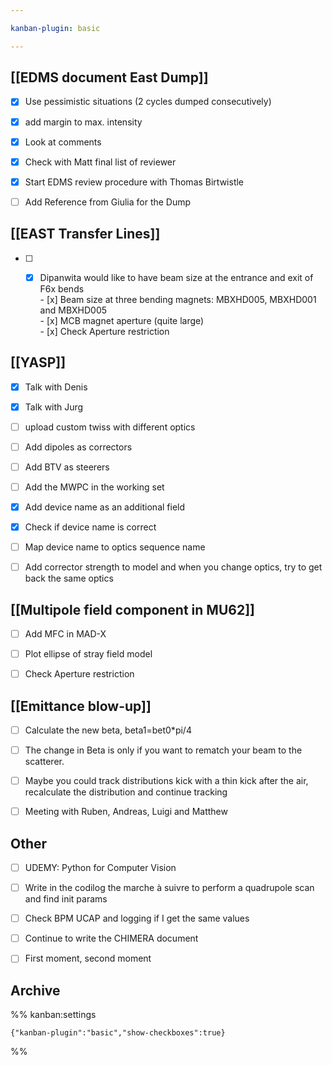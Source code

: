 ```yaml
---

kanban-plugin: basic

---
```


## [[EDMS document East Dump]]

- [x] Use pessimistic situations (2 cycles dumped consecutively)
- [x] add margin to max. intensity
- [x] Look at comments
- [x] Check with Matt final list of reviewer
- [x] Start EDMS review procedure with Thomas Birtwistle
- [ ] Add Reference from Giulia for the Dump


## [[EAST Transfer Lines]]

- [ ] - [x] Dipanwita would like to have beam size at the entrance and exit of F6x bends<br>- [x] Beam size at three bending magnets: MBXHD005, MBXHD001 and MBXHD005<br>- [x] MCB magnet aperture (quite large)<br>- [x] Check Aperture restriction


## [[YASP]]

- [x] Talk with Denis
- [x] Talk with Jurg
- [ ] upload custom twiss with different optics
- [ ] Add dipoles as correctors
- [ ] Add BTV as steerers
- [ ] Add the MWPC in the working set
- [x] Add device name as an additional field
- [x] Check if device name is correct
- [ ] Map device name to optics sequence name
- [ ] Add corrector strength to model and when you change optics, try to get back the same optics


## [[Multipole field component in MU62]]

- [ ] Add MFC in MAD-X
- [ ] Plot ellipse of stray field model
- [ ] Check Aperture restriction


## [[Emittance blow-up]]

- [ ] Calculate the new beta, beta1=bet0*pi/4
- [ ] The change in Beta is only if you want to rematch your beam to the scatterer.
- [ ] Maybe you could track distributions kick with a thin kick after the air, recalculate the distribution and continue tracking
- [ ] Meeting with Ruben, Andreas, Luigi and Matthew


## Other

- [ ] UDEMY: Python for Computer Vision
- [ ] Write in the codilog the marche à suivre to perform a quadrupole scan and find init params
- [ ] Check BPM UCAP and logging if I get the same values
- [ ] Continue to write the CHIMERA document
- [ ] First moment, second moment


## Archive





%% kanban:settings
```
{"kanban-plugin":"basic","show-checkboxes":true}
```
%%